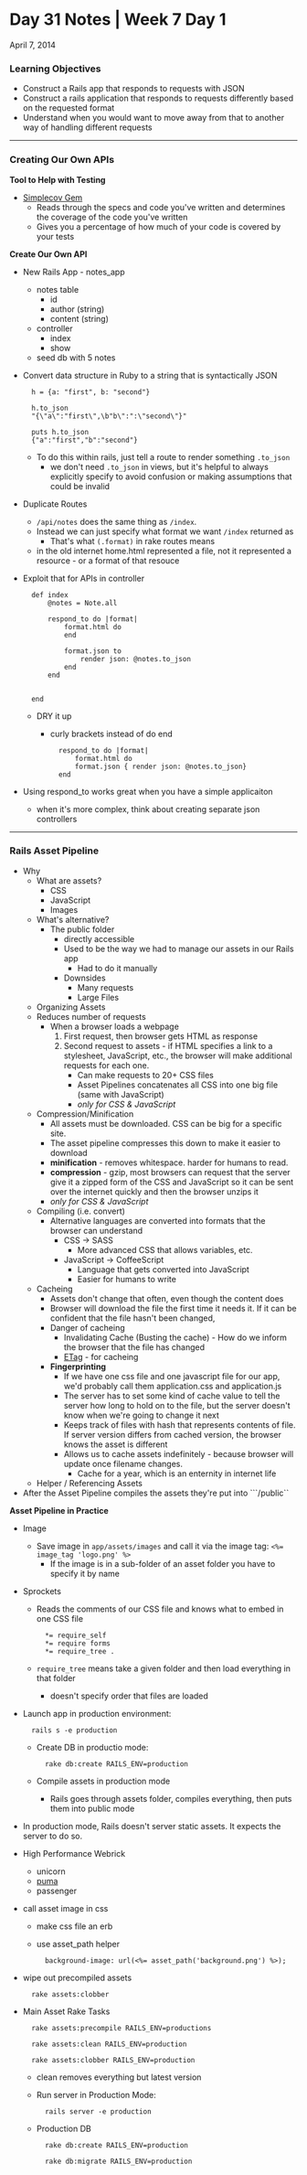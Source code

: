 # Day 31 Notes | Week 7 Day 1

April 7, 2014

### Learning Objectives

* Construct a Rails app that responds to requests with JSON
* Construct a rails application that responds to requests differently based on the requested format
* Understand when you would want to move away from that to another way of handling different requests

---
### Creating Our Own APIs

**Tool to Help with Testing**

* [Simplecov Gem](https://github.com/colszowka/simplecov)
	* Reads through the specs and code you've written and determines the coverage of the code you've written
	* Gives you a percentage of how much of your code is covered by your tests
	
**Create Our Own API**

* New Rails App - notes_app
	* notes table
		* id
		* author (string)
		* content (string)
	* controller
		* index
		* show
	* seed db with 5 notes
	
* Convert data structure in Ruby to a string that is syntactically JSON

		h = {a: "first", b: "second"}
		
		h.to_json
		"{\"a\":"first\",\b"b\":":\"second\"}"
		
		puts h.to_json
		{"a":"first","b":"second"}
		
	* To do this within rails, just tell a route to render something ```.to_json```
		* we don't need ```.to_json``` in views, but it's helpful to always explicitly specify to avoid confusion or making assumptions that could be invalid
		
* Duplicate Routes
	* ```/api/notes``` does the same thing as ```/index```. 
	* Instead we can just specify what format we want ```/index``` returned as
		* That's what ```(.format)``` in rake routes means
	* in the old internet home.html represented a file, not it represented a resource - or a format of that resouce
* Exploit that for APIs in controller

		def index
			@notes = Note.all
			
			respond_to do |format|
				format.html do 
				end
			
				format.json to
					render json: @notes.to_json
				end
			end
		
		
		end
		
	* DRY it up
		* curly brackets instead of do end
		
			    respond_to do |format|
      				format.html do
     			 	format.json { render json: @notes.to_json}
				end
				
* Using respond_to works great when you have a simple applicaiton
	* when it's more complex, think about creating separate json controllers
	
---

### Rails Asset Pipeline

* Why
	* What are assets?
		* CSS
		* JavaScript
		* Images
	* What's alternative?
		* The public folder
			* directly accessible
			* Used to be the way we had to manage our assets in our Rails app
				* Had to do it manually
			* Downsides
				* Many requests
				* Large Files
	* Organizing Assets
	* Reduces number of requests
		* When a browser loads a webpage 
			1. First request, then browser gets HTML as response
			2. Second request to assets - if HTML specifies a link to a stylesheet, JavaScript, etc., the browser will make additional requests for each one. 
				* Can make requests to 20+ CSS files
				* Asset Pipelines concatenates all CSS into one big file (same with JavaScript)
				* *only for CSS & JavaScript*
	* Compression/Minification
		* All assets must be downloaded. CSS can be big for a specific site. 
		* The asset pipeline compresses this down to make it easier to download
		* **minification** - removes whitespace. harder for humans to read.
		* **compression** - gzip, most browsers can request that the server give it a zipped form of the CSS and JavaScript so it can be sent over the internet quickly and then the browser unzips it
		* *only for CSS & JavaScript*
	* Compiling (i.e. convert)
		* Alternative languages are converted into formats that the browser can understand
			* CSS -> SASS
				* More advanced CSS that allows variables, etc.
			* JavaScript -> CoffeeScript
				* Language that gets converted into JavaScript
				* Easier for humans to write
	* Cacheing
		* Assets don't change that often, even though the content does
		* Browser will download the file the first time it needs it. If it can be confident that the file hasn't been changed, 
		* Danger of cacheing 
			* Invalidating Cache (Busting the cache) - How do we inform the browser that the file has changed
			* [ETag](http://en.wikipedia.org/wiki/HTTP_ETag) - for cacheing 
		* **Fingerprinting**
			* If we have one css file and one javascript file for our app, we'd probably call them application.css and application.js
			* The server has to set some kind of cache value to tell the server how long to hold on to the file, but the server doesn't know when we're going to change it next
			* Keeps track of files with hash that represents contents of file. If server version differs from cached version, the browser knows the asset is different
			* Allows us to cache assets indefinitely - because browser will update once filename changes.
				* Cache for a year, which is an enternity in internet life
	* Helper / Referencing Assets 
* After the Asset Pipeline compiles the assets they're put into ```/public``

	
**Asset Pipeline in Practice**

* Image
	* Save image in ```app/assets/images``` and call it via the image tag: ```<%= image_tag 'logo.png' %>```
		* If the image is in a sub-folder of an asset folder you have to specify it by name
* Sprockets
	* Reads the comments of our CSS file and knows what to embed in one CSS file

			*= require_self
			*= require forms
			*= require_tree .
			
	* ```require_tree``` means take a given folder and then load everything in that folder
		* doesn't specify order that files are loaded
* Launch app in production environment:

		rails s -e production
	* Create DB in productio mode:
	
			rake db:create RAILS_ENV=production
	* Compile assets in production mode
		* Rails goes through assets folder, compiles everything, then puts them into public mode
		
* In production mode, Rails doesn't server static assets. It expects the server to do so.
		
* High Performance Webrick
	* unicorn
	* [puma](http://puma.io/)
	* passenger
* call asset image in css
	* make css file an erb
	* use asset_path helper
	
			background-image: url(<%= asset_path('background.png') %>);
* wipe out precompiled assets

		rake assets:clobber
* Main Asset Rake Tasks

		rake assets:precompile RAILS_ENV=productions
		
		rake assets:clean RAILS_ENV=production
		
		rake assets:clobber RAILS_ENV=production
		
	* clean removes everything but latest version
	
	* Run server in Production Mode:
	
			rails server -e production
	* Production DB
	
			rake db:create RAILS_ENV=production
			
			rake db:migrate RAILS_ENV=production